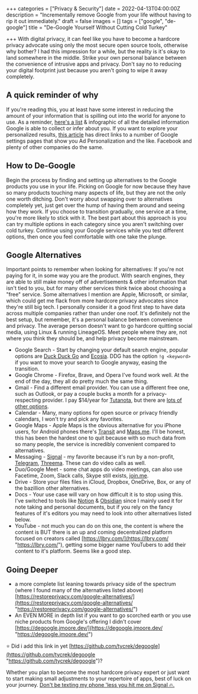 +++
categories = ["Privacy & Security"]
date = 2022-04-13T04:00:00Z
description = "Incrementally remove Google from your life without having to rip it out immediately."
draft = false
images = []
tags = ["google", "de-google"]
title = "De-Google Yourself Without Cutting Cold Turkey"

+++
With digital privacy, it can feel like you have to become a hardcore privacy advocate using only the most secure open source tools, otherwise why bother? I had this impression for a while, but the reality is it's okay to land somewhere in the middle. Strike your own personal balance between the convenience of intrusive apps and privacy. Don't say no to reducing your digital footprint just because you aren't going to wipe it away completely.

## A quick reminder of why

If you're reading this, you at least have some interest in reducing the amount of your information that is spilling out into the world for anyone to use. As a reminder, [here's a list](https://thebestvpn.com/what-does-google-know-about-you/) & infographic of all the detailed information Google is able to collect or infer about you. If you want to explore your personalized results, [this article](https://medium.com/productivity-in-the-cloud/6-links-that-will-show-you-what-google-knows-about-you-f39b8af9decc) has direct links to a number of Google settings pages that show you Ad Personalization and the like. Facebook and plenty of other companies do the same.

## How to De-Google

Begin the process by finding and setting up alternatives to the Google products you use in your life. Picking on Google for now because they have so many products touching many aspects of life, but they are not the only one worth ditching. Don't worry about swapping over to alternatives completely yet, just get over the hump of having them around and seeing how they work. If you choose to transition gradually, one service at a time, you're more likely to stick with it. The best part about this approach is you can try multiple options in each category since you aren't switching over cold turkey. Continue using your Google services while you test different options, then once you feel comfortable with one take the plunge.

## Google Alternatives

Important points to remember when looking for alternatives: If you're not paying for it, in some way you are the product. With search engines, they are able to still make money off of advertisements & other information that isn't tied to you, but for many other services think twice about choosing a "free" service. Some alternatives I mention are Apple, Microsoft, or similar, which could get me flack from more hardcore privacy advocates since they're still big tech. I personally consider it a good first step to have data across multiple companies rather than under one roof. It's definitely not the best setup, but remember, it's a personal balance between convenience and privacy. The average person doesn't want to go hardcore quitting social media, using Linux & running LineageOS. Meet people where they are, not where you think they should be, and help privacy become mainstream.

* Google Search - Start by changing your default search engine, popular options are [Duck Duck Go](https://duckduckgo.com/) and [Ecosia](https://www.ecosia.org/). DDG has the option `!g <keyword>` if you want to move your search to Google anyway, easing the transition.
* Google Chrome - Firefox, Brave, and Opera I've found work well. At the end of the day, they all do pretty much the same thing.
* Gmail - Find a different email provider. You can use a different free one, such as Outlook, or pay a couple bucks a month for a privacy-respecting provider. I pay $14/year for [Tutanota](https://tutanota.com/), but there are [lots of other options](https://restoreprivacy.com/email/secure/).
* Calendar - Many, many options for open source or privacy friendly calendars, I won't try and pick any favorites.
* Google Maps - Apple Maps is the obvious alternative for you iPhone users, for Android phones there's [Transit](https://play.google.com/store/apps/details?id=com.thetransitapp.droid&hl=en_US&gl=US) and [Maps.me](https://play.google.com/store/apps/details?id=com.mapswithme.maps.pro&hl=en_US&gl=US). I'll be honest, this has been the hardest one to quit because with so much data from so many people, the service is incredibly convenient compared to alternatives.
* Messaging - [Signal](https://signal.org/) - my favorite because it's run by a non-profit, [Telegram](https://telegram.org/), [Threema](https://threema.ch/en/). These can do video calls as well.
* Duo/Google Meet - some chat apps do video meetings, can also use Facetime, Zoom, Slack calls, Skype still exists, [join.me](http://join.me).
* Drive - Store your files files in iCloud, Dropbox, OneDrive, Box, or any of the bazillion other alternatives.
* Docs - Your use case will vary on how difficult it is to stop using this. I've switched to tools like [Notion](https://notion.so) & [Obsidian](https://obsidian.md) since I mainly used it for note taking and personal documents, but if you rely on the fancy features of it's editors you may need to look into other alternatives listed below.
* YouTube - not much you can do on this one, the content is where the content is BUT there is an up and coming decentralized platform focused on creators called [https://lbry.com/](https://lbry.com/ "https://lbry.com/"), getting some bigger name YouTubers to add their content to it's platform. Seems like a good step.

## Going Deeper

* a more complete list leaning towards privacy side of the spectrum (where I found many of the alternatives listed above) [https://restoreprivacy.com/google-alternatives/](https://restoreprivacy.com/google-alternatives/ "https://restoreprivacy.com/google-alternatives/")
* An EVEN MORE in depth list if you want to go scorched earth or you use niche products from Google's offering I didn't cover [https://degoogle.jmoore.dev/](https://degoogle.jmoore.dev/ "https://degoogle.jmoore.dev/")

⭐ Did i add this link in yet [https://github.com/tycrek/degoogle](https://github.com/tycrek/degoogle "https://github.com/tycrek/degoogle")?

Whether you plan to become the most hardcore privacy expert or just want to start making small adjustments to your repertoire of apps, best of luck on your journey. [Don't be texting my phone 'less you hit me on Signal 🔥.](https://www.youtube.com/watch?v=wYObKoGMXWg)